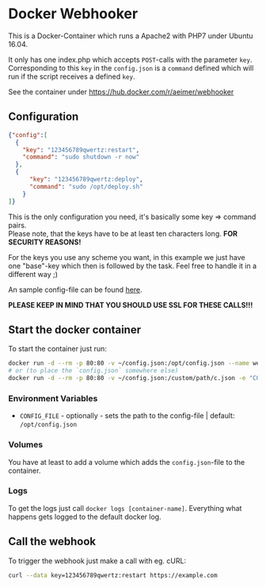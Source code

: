 # Docker Webhooker
This is a Docker-Container which runs a Apache2 with PHP7 under Ubuntu 16.04.

It only has one index.php which accepts `POST`-calls with the parameter `key`.
Corresponding to this `key` in the `config.json` is a `command` defined which will run if the script receives a defined `key`.

See the container under <https://hub.docker.com/r/aeimer/webhooker>
 
## Configuration
```json
{"config":[
  {
    "key": "123456789qwertz:restart",
    "command": "sudo shutdown -r now"
  },
  {
      "key": "123456789qwertz:deploy",
      "command": "sudo /opt/deploy.sh"
    }
]}
```

This is the only configuration you need, it's basically some key => command pairs.   
Please note, that the keys have to be at least ten characters long. **FOR SECURITY REASONS!**

For the keys you use any scheme you want, in this example we just have one "base"-key which then is followed by the task.
Feel free to handle it in a different way ;)

An sample config-file can be found [here](config.dist.json).

**PLEASE KEEP IN MIND THAT YOU SHOULD USE SSL FOR THESE CALLS!!!**

## Start the docker container
To start the container just run:

```bash
docker run -d --rm -p 80:80 -v ~/config.json:/opt/config.json --name webhooker aeimer/webhooker
# or (to place the `config.json` somewhere else)
docker run -d --rm -p 80:80 -v ~/config.json:/custom/path/c.json -e "CONFIG_FILE=/custom/path/c.json" --name webhooker aeimer/webhooker
```

### Environment Variables
- `CONFIG_FILE` - optionally - sets the path to the config-file | default: `/opt/config.json`

### Volumes
You have at least to add a volume which adds the `config.json`-file to the container.

### Logs
To get the logs just call `docker logs [container-name]`. Everything what happens gets logged to the default docker log.

## Call the webhook
To trigger the webhook just make a call with eg. cURL:
```bash
curl --data key=123456789qwertz:restart https://example.com
```

